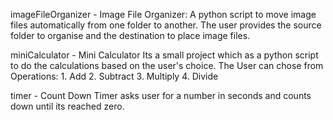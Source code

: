 imageFileOrganizer - Image File Organizer:
    A python script  to move image files automatically from one folder to another.
    The user provides the source folder to organise and the destination to place image files.


miniCalculator - Mini Calculator
    Its a small project which as a python script to do the calculations based on the user's choice. 
    The User can chose from  Operations:
        1. Add 
        2. Subtract 
        3. Multiply 
        4. Divide 

timer - Count Down Timer
    asks user for a number in seconds and counts down until its reached zero.